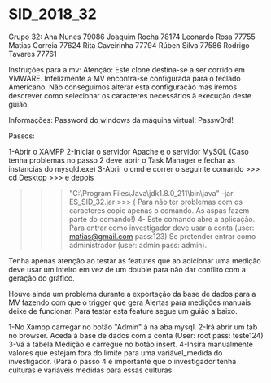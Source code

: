 # SID_2018_32

Grupo 32:
Ana Nunes 79086
Joaquim Rocha 78174
Leonardo Rosa 77755
Matias Correia 77624
Rita Caveirinha 77794
Rúben Silva 77586
Rodrigo Tavares 77761


Instruções para a mv:
Atenção: Este clone destina-se a ser corrido em VMWARE. 
Infelizmente a MV encontra-se configurada para o teclado Americano. Não conseguimos alterar esta
configuração mas iremos descrever como selecionar os caracteres necessários à execução deste guião.

Informações: 
Password do windows da máquina virtual: Passw0rd!

Passos: 

1-Abrir o XAMPP
2-Iniciar o servidor Apache e o servidor MySQL
(Caso tenha problemas no passo 2 deve abrir o Task Manager e fechar as instancias do mysqld.exe)
3-Abrir o cmd e correr o seguinte comando >>> cd Desktop >>> e depois 
>>> "C:\Program Files\Java\jdk1.8.0_211\bin\java" -jar ES_SID_32.jar >>>
( Para não ter problemas com os caracteres copie apenas o comando. As aspas fazem parte do comando!)
4- Este comando abre a aplicação. Para entrar como investigador deve usar a conta (user: matias@gmail.com pass:123)
Se pretender entrar como administrador (user: admin pass: admin).

Tenha apenas atenção ao testar as features que ao adicionar uma medição deve usar um inteiro em vez de um double para não dar conflito com a geração do gráfico.

Houve ainda um problema durante a exportação da base de dados para a MV fazendo com que o trigger que gera Alertas para medições manuais deixe de funcionar.
Para testar esta feature segue um guião a baixo.

1-No Xampp carregar no botão "Admin" à na aba mysql. 
2-Irá abrir um tab no browser. Aceda à base de dados com a conta (User: root pass: teste124)
3-Vá à tabela Medição e carregue no botão insert.
4-Insira manualmente valores que estejam fora do limite para uma variável_medida do investigador.
(Para o passo 4 é importante que o investigador tenha culturas e variáveis medidas para essas culturas.

